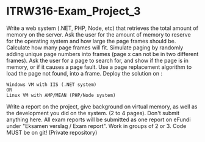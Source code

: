# ITRW316-Exam_Project_3

Write a web system (.NET, PHP, Node, etc) that retrieves the total amount of memory on the server.  Ask the user for the amount of memory to reserve for the operating system and how large the page frames should be.  Calculate how many page frames will fit.  Simulate paging by randomly adding unique page numbers into frames (page x can not be in two different frames).  Ask the user for a page to search for, and show if the page is in memory, or if it causes a page fault.  Use a page replacement algorithm to load the page not found, into a frame.  Deploy the solution on :

    Windows VM with IIS (.NET system)
    OR
    Linux VM with AMP/MEAN (PHP/Node system)

Write a report on the project, give background on virtual memory, as well as the development you did on the system.  (2 to 4 pages).  Don't submit anything here.  All exam reports will be submitted as one report on eFundi under "Eksamen verslag / Exam report".  Work in groups of 2 or 3.  Code MUST be on git!  (Private repository)
